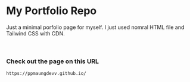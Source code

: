 # My Portfolio Repo
Just a minimal porfolio page for myself. I just used nomral HTML file and Tailwind CSS with CDN.
<br/>
<br/>
<br/>
### Check out the page on this URL
```
https://ppmaungdevv.github.io/
```